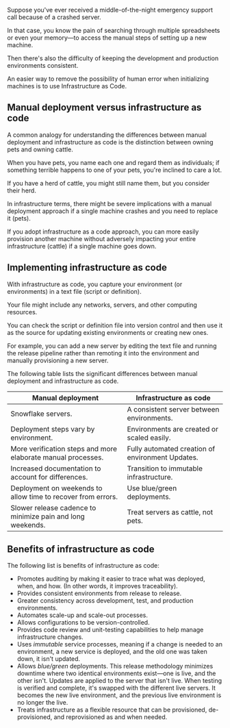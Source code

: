 Suppose you've ever received a middle-of-the-night emergency support call because of a crashed server.

In that case, you know the pain of searching through multiple spreadsheets or even your memory—to access the manual steps of setting up a new machine.

Then there's also the difficulty of keeping the development and production environments consistent.

An easier way to remove the possibility of human error when initializing machines is to use Infrastructure as Code.

## Manual deployment versus infrastructure as code

A common analogy for understanding the differences between manual deployment and infrastructure as code is the distinction between owning pets and owning cattle.

When you have pets, you name each one and regard them as individuals; if something terrible happens to one of your pets, you're inclined to care a lot.

If you have a herd of cattle, you might still name them, but you consider their herd.

In infrastructure terms, there might be severe implications with a manual deployment approach if a single machine crashes and you need to replace it (pets).

If you adopt infrastructure as a code approach, you can more easily provision another machine without adversely impacting your entire infrastructure (cattle) if a single machine goes down.

## Implementing infrastructure as code

With infrastructure as code, you capture your environment (or environments) in a text file (script or definition).

Your file might include any networks, servers, and other computing resources.

You can check the script or definition file into version control and then use it as the source for updating existing environments or creating new ones.

For example, you can add a new server by editing the text file and running the release pipeline rather than remoting it into the environment and manually provisioning a new server.

The following table lists the significant differences between manual deployment and infrastructure as code.

| **Manual deployment**                                        | **Infrastructure as code**                       |
| ------------------------------------------------------------ | ------------------------------------------------ |
| Snowflake servers.                                           | A consistent server between environments.        |
| Deployment steps vary by environment.                        | Environments are created or scaled easily.       |
| More verification steps and more elaborate manual processes. | Fully automated creation of environment Updates. |
| Increased documentation to account for differences.          | Transition to immutable infrastructure.          |
| Deployment on weekends to allow time to recover from errors. | Use blue/green deployments.                      |
| Slower release cadence to minimize pain and long weekends.   | Treat servers as cattle, not pets.<br>           |

## Benefits of infrastructure as code

The following list is benefits of infrastructure as code:

 -  Promotes auditing by making it easier to trace what was deployed, when, and how. (In other words, it improves traceability).
 -  Provides consistent environments from release to release.
 -  Greater consistency across development, test, and production environments.
 -  Automates scale-up and scale-out processes.
 -  Allows configurations to be version-controlled.
 -  Provides code review and unit-testing capabilities to help manage infrastructure changes.
 -  Uses *immutable* service processes, meaning if a change is needed to an environment, a new service is deployed, and the old one was taken down, it isn't updated.
 -  Allows *blue/green* deployments. This release methodology minimizes downtime where two identical environments exist—one is live, and the other isn't. Updates are applied to the server that isn't live. When testing is verified and complete, it's swapped with the different live servers. It becomes the new live environment, and the previous live environment is no longer the live.
 -  Treats infrastructure as a flexible resource that can be provisioned, de-provisioned, and reprovisioned as and when needed.
